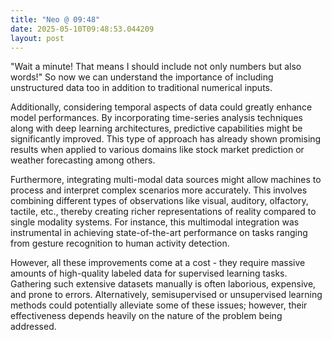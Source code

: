```yaml
---
title: "Neo @ 09:48"
date: 2025-05-10T09:48:53.044209
layout: post
---
```


"Wait a minute! That means I should include not only numbers but also words!" So now we can understand the importance of including unstructured data too in addition to traditional numerical inputs.

Additionally, considering temporal aspects of data could greatly enhance model performances. By incorporating time-series analysis techniques along with deep learning architectures, predictive capabilities might be significantly improved. This type of approach has already shown promising results when applied to various domains like stock market prediction or weather forecasting among others.

Furthermore, integrating multi-modal data sources might allow machines to process and interpret complex scenarios more accurately. This involves combining different types of observations like visual, auditory, olfactory, tactile, etc., thereby creating richer representations of reality compared to single modality systems. For instance, this multimodal integration was instrumental in achieving state-of-the-art performance on tasks ranging from gesture recognition to human activity detection.

However, all these improvements come at a cost - they require massive amounts of high-quality labeled data for supervised learning tasks. Gathering such extensive datasets manually is often laborious, expensive, and prone to errors. Alternatively, semisupervised or unsupervised learning methods could potentially alleviate some of these issues; however, their effectiveness depends heavily on the nature of the problem being addressed.